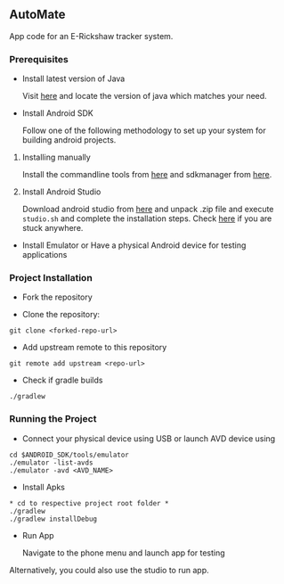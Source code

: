 ## AutoMate

App code for an E-Rickshaw tracker system.

### Prerequisites

- Install latest version of Java

  Visit [here](https://www.oracle.com/java/technologies/downloads/) and locate the version of java which matches your need.

- Install Android SDK

  Follow one of the following methodology to set up your system for building android projects.

1. Installing manually

   Install the commandline tools from [here](https://developer.android.com/studio/index.html#command-tools) and sdkmanager from [here](https://developer.android.com/studio/command-line/sdkmanager).

2. Install Android Studio

   Download android studio from [here](https://developer.android.com/studio) and unpack .zip file and execute `studio.sh` and complete the installation steps. Check [here](https://developer.android.com/studio/install) if you are stuck anywhere.

- Install Emulator or Have a physical Android device for testing applications

### Project Installation

- Fork the repository

- Clone the repository: 

```
git clone <forked-repo-url>
```

- Add upstream remote to this repository

```
git remote add upstream <repo-url>
```

- Check if gradle builds

```
./gradlew
```

### Running the Project

- Connect your physical device using USB or launch AVD device using

```
cd $ANDROID_SDK/tools/emulator
./emulator -list-avds
./emulator -avd <AVD_NAME>
```

- Install Apks

```
* cd to respective project root folder *
./gradlew
./gradlew installDebug
```

- Run App

  Navigate to the phone menu and launch app for testing

Alternatively, you could also use the studio to run app.
